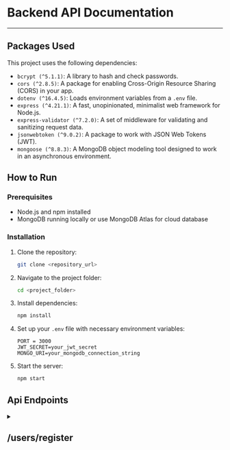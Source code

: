 # Backend API Documentation
---
## Packages Used
   This project uses the following dependencies:
<ul> 
  <li><code>bcrypt (^5.1.1)</code>: A library to hash and check passwords.</li> 
  <li><code>cors (^2.8.5)</code>: A package for enabling Cross-Origin Resource Sharing (CORS) in your app.</li>
  <li><code>dotenv (^16.4.5)</code>: Loads environment variables from a <code>.env</code> file.</li>
  <li><code>express (^4.21.1)</code>: A fast, unopinionated, minimalist web framework for Node.js.</li> 
  <li><code>express-validator (^7.2.0)</code>: A set of middleware for validating and sanitizing request data.</li>
  <li><code>jsonwebtoken (^9.0.2)</code>: A package to work with JSON Web Tokens (JWT).</li> 
  <li><code>mongoose (^8.8.3)</code>: A MongoDB object modeling tool designed to work in an asynchronous environment.</li>
</ul>

## How to Run

### Prerequisites

- Node.js and npm installed
- MongoDB running locally or use MongoDB Atlas for cloud database

### Installation

1. Clone the repository:

   ```bash
   git clone <repository_url>
   ```

2. Navigate to the project folder:

   ```bash
   cd <project_folder>
   ```

3. Install dependencies:

   ```bash
   npm install
   ```

4. Set up your `.env` file with necessary environment variables:

   ```
   PORT = 3000
   JWT_SECRET=your_jwt_secret
   MONGO_URI=your_mongodb_connection_string
   ```

5. Start the server:

   ```bash
   npm start
   ```
## Api Endpoints
<details>
  <summary>
    <h2> /users/register</h2>
  </summary>

## Feature

- User registration via `/users/register` route
- Password hashing using `bcrypt`
- JWT token generation for authentication  using `jsonwebtoken`
- Data validation using `express-validator`

## Structure

The project follows a typical MERN stack structure with the following key files:

- **`user.model.js`**: Defines the MongoDB schema for the user, including methods for password hashing, authentication token generation, and password comparison.
- **`user.service.js`**: Contains the business logic for user creation and validation.
- **`user.route.js`**: Handles the HTTP routes for user registration and validation.
- **`user.controller.js`**: Contains the logic for handling registration requests and responding with appropriate tokens and user data.


#### Request Body:

```json
{
  "fullname": {
    "firstname": "John",
    "lastname": "Doe"
  },
  "email": "john.doe@example.com",
  "password": "securepassword123"
}
```

#### Validation Rules:

- **email**: Must be a valid email format.
- **fullname.firstname**: At least 3 characters long.
- **fullname.lastname**: Optional, but if provided, must be at least 3 characters long.
- **password**: Must be at least 6 characters long.

#### Response:

```json
{
  "token": "jwt_token_string",
  "user": {
    "fullname": {
      "firstname": "John",
      "lastname": "Doe"
    },
    "_id": "user_id",
    "email": "john.doe@example.com",
    "socketId": "optional_socket_id"
  }
   
}
```

#### Error Responses:

If any validation fails:

```json
{
    "errors": [
        {
            "type": "field",
            "value": "te",
            "msg": "Last name must be at least 3 characters long",
            "path": "fullname.lastname",
            "location": "body"
        }
    ]
}
```


### Testing

You can test the registration endpoint using tools like Postman or CURL.

#### Example CURL Request:

```bash
curl -X POST http://localhost:5000/users/register \
-H "Content-Type: application/json" \
-d '{"fullname": {"firstname": "John", "lastname": "Doe"}, "email": "john.doe@example.com", "password": "securepassword123"}'
```

## Notes

- Passwords are hashed before being stored in the database for security.
- A JWT token is generated upon successful registration and sent back in the response for use in authentication on subsequent requests.

---
</details>
